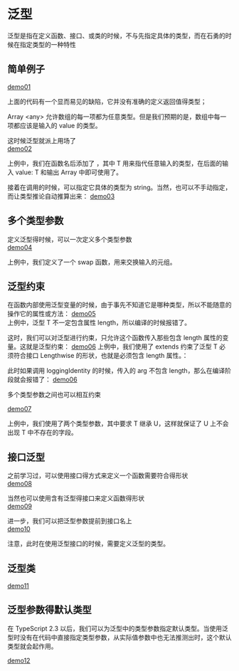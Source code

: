 # 泛型

泛型是指在定义函数、接口、或类的时候，不与先指定具体的类型，而在石勇的时候在指定类型的一种特性

## 简单例子
[demo01][demo01]

上面的代码有一个显而易见的缺陷，它并没有准确的定义返回值得类型；

Array \<any> 允许数组的每一项都为任意类型。但是我们预期的是，数组中每一项都应该是输入的 value 的类型。

这时候泛型就派上用场了  
[demo02][demo02]

上例中，我们在函数名后添加了 <T>，其中 T 用来指代任意输入的类型，在后面的输入 value: T 和输出 Array<T> 中即可使用了。  

接着在调用的时候，可以指定它具体的类型为 string。当然，也可以不手动指定，而让类型推论自动推算出来：
[demo03][demo03]

## 多个类型参数
定义泛型得时候，可以一次定义多个类型参数  
[demo04][demo04]

上例中，我们定义了一个 swap 函数，用来交换输入的元组。

## 泛型约束

在函数内部使用泛型变量的时候，由于事先不知道它是哪种类型，所以不能随意的操作它的属性或方法：
[demo05][demo05]  
上例中，泛型 T 不一定包含属性 length，所以编译的时候报错了。

这时，我们可以对泛型进行约束，只允许这个函数传入那些包含 length 属性的变量。这就是泛型约束：
[demo06][demo06]
上例中，我们使用了 extends 约束了泛型 T 必须符合接口 Lengthwise 的形状，也就是必须包含 length 属性。：


此时如果调用 loggingIdentity 的时候，传入的 arg 不包含 length，那么在编译阶段就会报错了：
[demo06][demo06]


多个类型参数之间也可以相互约束

[demo07][demo07]

上例中，我们使用了两个类型参数，其中要求 T 继承 U，这样就保证了 U 上不会出现 T 中不存在的字段。

## 接口泛型 

之前学习过，可以使用接口得方式来定义一个函数需要符合得形状  
[demo08][demo08]

当然也可以使用含有泛型得接口来定义函数得形状  
[demo09][demo09]

进一步，我们可以把泛型参数提前到接口名上  
[demo10][demo10]

注意，此时在使用泛型接口的时候，需要定义泛型的类型。

## 泛型类

[demo11][demo11]

## 泛型参数得默认类型
在 TypeScript 2.3 以后，我们可以为泛型中的类型参数指定默认类型。当使用泛型时没有在代码中直接指定类型参数，从实际值参数中也无法推测出时，这个默认类型就会起作用。

[demo12][demo12]



[demo01]: ./01.ts
[demo02]: ./02.ts
[demo03]: ./03.ts
[demo04]: ./04.ts
[demo05]: ./05.ts
[demo06]: ./06.ts
[demo07]: ./07.ts
[demo08]: ./08.ts
[demo09]: ./09.ts
[demo10]: ./10.ts
[demo11]: ./11.ts
[demo12]: ./12.ts